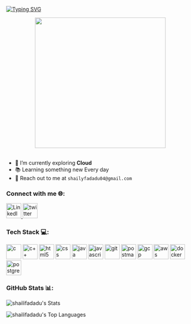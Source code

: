[![Typing SVG](https://readme-typing-svg.demolab.com?font=Merienda&size=95&pause=90&center=true&random=false&width=2000&height=200&lines=Hey!!%F0%9F%91%8B;I'm+Shaily+Fadadu;Cloud+%E2%98%81%EF%B8%8F;Learner+%F0%9F%91%A9%E2%80%8D%F0%9F%92%BB)](https://git.io/typing-svg)

<!-- Add a unique and fun animation or GIF -->
<div align="center">
<img src="https://github.com/shailifadadu/shailifadadu/assets/116940934/21f64e1d-8fc4-4067-b0ca-7c4c6188c24c.gif" width="350">
</div>
<br>
 
- 🌱 I’m currently exploring **Cloud**
- 📚 Learning something new Every day
- 📧 Reach out to me at `shailyfadadu04@gmail.com`

<h3 align="left">Connect with me 🌐:</h3>
<p align="left">
  <a href="https://linkedin.com/in/shaily-fadadu" target="blank">
    <img src="https://skillicons.dev/icons?i=linkedin" alt="LinkedIn" height="40" width="40" />
  </a>
  <a href="https://x.com/ShailyFadadu?t=01yzeaYl7_xYnSkLG6TTJg&s=08" target="blank">
    <img src="https://skillicons.dev/icons?i=twitter" alt="twitter" height="40" width="40" />
  </a>
</p>

<h3 align="left">Tech Stack 💻:</h3>
<p align="left"> 
<img src="https://skillicons.dev/icons?i=c" alt="c" width="40" height="40"/> 
<img src="https://skillicons.dev/icons?i=cpp" alt="c++" width="40" height="40"/> 
<img src="https://skillicons.dev/icons?i=html" alt="html5" width="40" height="40"/> 
<img src="https://skillicons.dev/icons?i=css" alt="css" width="40" height="40"/> 
<img src="https://skillicons.dev/icons?i=java" alt="java" width="40" height="40"/>
<img src="https://skillicons.dev/icons?i=js" alt="javascript" width="40" height="40"/>
<img src="https://skillicons.dev/icons?i=git" alt="git" width="40" height="40"/>
<img src="https://skillicons.dev/icons?i=postman" alt="postman" width="40" height="40"/>
<img src="https://skillicons.dev/icons?i=gcp" alt="gcp" width="40" height="40"/>
<img src="https://skillicons.dev/icons?i=aws" alt="aws" width="40" height="40"/>
<img src="https://skillicons.dev/icons?i=docker" alt="docker" width="40" height="40"/>
<img src="https://skillicons.dev/icons?i=postgresql" alt="postgresql" width="40" height="40"/>
</p>

<h3 align="left">GitHub Stats 📊:</h3>

![shailifadadu's Stats](https://github-readme-stats.vercel.app/api?username=shailifadadu&theme=vue-dark&show_icons=true&hide_border=true&count_private=true)

![shailifadadu's Top Languages](https://github-readme-stats.vercel.app/api/top-langs/?username=shailifadadu&theme=vue-dark&show_icons=true&hide_border=true&layout=compact)

<p align="center">
  <img src="https://komarev.com/ghpvc/?username=shailifadadu&style=for-the-badge" alt="">
</p>
